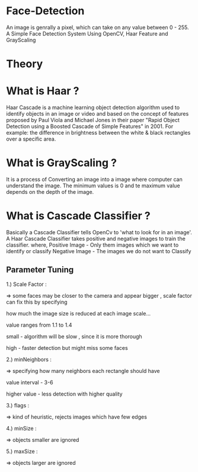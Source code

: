 # Face-Detection

An image is genrally a pixel, which can take on any value between 0 - 255.
A Simple Face Detection System Using OpenCV, Haar Feature and GrayScaling

# Theory

# What is Haar ?
Haar Cascade is a machine learning object detection algorithm used to identify objects in an image or video and based on the concept of ​​ features proposed by Paul Viola and Michael Jones in their paper "Rapid Object Detection using a Boosted Cascade of Simple Features" in 2001.
For example: the difference in brightness between the white & black rectangles over a specific area.

# What is GrayScaling ?
It is a process of Converting an image into a image where computer can understand the image.
The minimum values is 0 and te maximum value depends on the depth of the image.

# What is Cascade Classifier ?
Basically a Cascade Classifier tells OpenCv to 'what to look for in an image'.
A Haar Cascade Classifier takes positive and negative images to train the classifier.
where,
Positive Image - Only them images which we want to identify or classify
Negative Image - The images we do not want to Classify

## Parameter Tuning 

1.) Scale Factor :

=> some faces may be closer to the camera and appear bigger , scale factor can fix this by specifying

how much the image size is reduced at each image scale...

value ranges from 1.1 to 1.4

small - algorithm will be slow , since it is more thorough

high - faster detection but might miss some faces

2.) minNeighbors :

=> specifying how many neighbors each rectangle should have

value interval - 3-6

higher value - less detection with higher quality

3.) flags :

=> kind of heuristic, rejects images which have few edges

4.) minSize :

=> objects smaller are ignored

5.) maxSize :

=> objects larger are ignored

